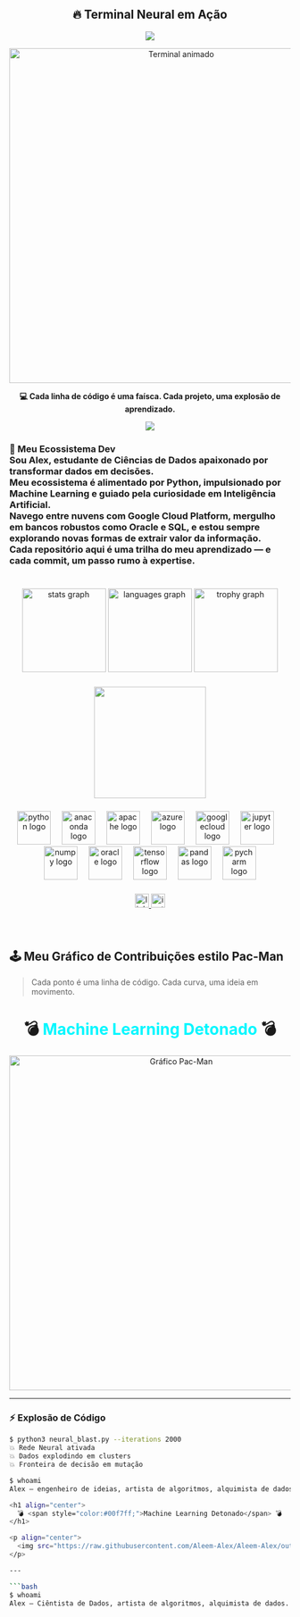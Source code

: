 <h2 align="center">🔥 Terminal Neural em Ação</h2>

<p align="center">
  <img src="https://readme-typing-svg.demolab.com?font=Fira+Code&size=22&pause=1000&color=00F7FF&center=true&vCenter=true&width=600&lines=$+python3+neural_blast.py+--iterations+2000;💥+Rede+Neural+ativada;💥+Dados+explodindo+em+insights;💥+Fronteira+de+decisão+em+mutação" />
</p>

<p align="center">
  <img src="https://media4.giphy.com/media/v1.Y2lkPTc5MGI3NjExMWlsNjNvdnpjZ25iZHptYTJ5emVzYzdtMGUybzU0dTF5Yzcza2RjcSZlcD12MV9pbnRlcm5hbF9naWZfYnlfaWQmY3Q9Zw/L3Vca26EaTIEU/giphy.gif" width="600" alt="Terminal animado" />
</p>

<p align="center">
  <strong>💻 Cada linha de código é uma faísca. Cada projeto, uma explosão de aprendizado.</strong>
</p>


<p align="center">
  <img src="https://readme-typing-svg.demolab.com?font=Fira+Code&size=22&pause=1000&color=00F7FF&center=true&vCenter=true&width=600&lines=$+python3+neural_blast.py+--iterations+2000;💥+Rede+Neural+ativada;💥+Dados+explodindo+em+insights;💥+Fronteira+de+decisão+em+mutação" />
</p>

###

<h3 align="left">🌱 Meu Ecossistema Dev<br>Sou Alex, estudante de Ciências de Dados apaixonado por transformar dados em decisões.<br>Meu ecossistema é alimentado por Python, impulsionado por Machine Learning e guiado pela curiosidade em Inteligência Artificial.<br>Navego entre nuvens com Google Cloud Platform, mergulho em bancos robustos como Oracle e SQL, e estou sempre explorando novas formas de extrair valor da informação.<br>Cada repositório aqui é uma trilha do meu aprendizado — e cada commit, um passo rumo à expertise.</h3>

###

<br clear="both">

<div align="center">
  <img src="https://github-readme-stats.vercel.app/api?username=Alexnp-dev&hide_title=false&hide_rank=false&show_icons=true&include_all_commits=true&count_private=true&disable_animations=false&theme=merko&locale=en&hide_border=false&order=1&custom_title=Mapa%20de%20Evolu%C3%A7%C3%A3o" height="150" alt="stats graph"  />
  <img src="https://github-readme-stats.vercel.app/api/top-langs?username=Alexnp-dev&locale=en&hide_title=false&layout=compact&card_width=320&langs_count=5&theme=merko&hide_border=false&order=2&custom_title=Meu%20Ecossistema%20Dev" height="150" alt="languages graph"  />
  <img src="https://github-profile-trophy.vercel.app?username=Alexnp-dev&theme=dracula&column=-1&row=1&margin-w=8&margin-h=8&no-bg=false&no-frame=false&order=4" height="150" alt="trophy graph"  />
</div>

###

<div align="center">
  <img height="200" src="https://media.giphy.com/media/v1.Y2lkPTc5MGI3NjExdHlmbHZ0emxycHU5ZzloeTcxeXhtdnR1cXJ2aDNnNHA3aGljbmhyMCZlcD12MV9naWZzX3NlYXJjaCZjdD1n/bGgsc5mWoryfgKBx1u/giphy.gif"  />
</div>

###

<div align="center">
  <img src="https://skillicons.dev/icons?i=py" height="60" alt="python logo"  />
  <img width="12" />
  <img src="https://cdn.jsdelivr.net/gh/devicons/devicon/icons/anaconda/anaconda-original.svg" height="60" alt="anaconda logo"  />
  <img width="12" />
  <img src="https://cdn.jsdelivr.net/gh/devicons/devicon/icons/apache/apache-original.svg" height="60" alt="apache logo"  />
  <img width="12" />
  <img src="https://cdn.jsdelivr.net/gh/devicons/devicon/icons/azure/azure-original.svg" height="60" alt="azure logo"  />
  <img width="12" />
  <img src="https://cdn.jsdelivr.net/gh/devicons/devicon/icons/googlecloud/googlecloud-original.svg" height="60" alt="googlecloud logo"  />
  <img width="12" />
  <img src="https://cdn.jsdelivr.net/gh/devicons/devicon/icons/jupyter/jupyter-original.svg" height="60" alt="jupyter logo"  />
  <img width="12" />
  <img src="https://cdn.jsdelivr.net/gh/devicons/devicon/icons/numpy/numpy-original.svg" height="60" alt="numpy logo"  />
  <img width="12" />
  <img src="https://cdn.jsdelivr.net/gh/devicons/devicon/icons/oracle/oracle-original.svg" height="60" alt="oracle logo"  />
  <img width="12" />
  <img src="https://cdn.jsdelivr.net/gh/devicons/devicon/icons/tensorflow/tensorflow-original.svg" height="60" alt="tensorflow logo"  />
  <img width="12" />
  <img src="https://cdn.jsdelivr.net/gh/devicons/devicon/icons/pandas/pandas-original.svg" height="60" alt="pandas logo"  />
  <img width="12" />
  <img src="https://cdn.jsdelivr.net/gh/devicons/devicon/icons/pycharm/pycharm-original.svg" height="60" alt="pycharm logo"  />
</div>

###

<div align="center">
  <a href="www.linkedin.com/in/alex-nascimento2025" target="_blank">
    <img src="https://img.shields.io/static/v1?message=LinkedIn&logo=linkedin&label=&color=0077B5&logoColor=white&labelColor=&style=for-the-badge" height="25" alt="linkedin logo"  />
  </a>
  <a href="https://www.instagram.com/alex.nasc.official?igsh=MWx5OTdueGdqaGltdw==" target="_blank">
    <img src="https://img.shields.io/static/v1?message=Instagram&logo=instagram&label=&color=E4405F&logoColor=white&labelColor=&style=for-the-badge" height="25" alt="instagram logo"  />
  </a>
</div>

###

<br clear="both">

## 🕹️ Meu Gráfico de Contribuições estilo Pac-Man
> Cada ponto é uma linha de código. Cada curva, uma ideia em movimento.

<h1 align="center">
  💣 <span style="color:#00f7ff;">Machine Learning Detonado</span> 💣
</h1>

<p align="center">
  <img src="https://raw.githubusercontent.com/Aleem-Alex/Aleem-Alex/output/pacman-contribution-graph-dark.svg" width="600" alt="Gráfico Pac-Man">
</p>

---

### ⚡ Explosão de Código

```bash
$ python3 neural_blast.py --iterations 2000
💥 Rede Neural ativada
💥 Dados explodindo em clusters
💥 Fronteira de decisão em mutação

$ whoami
Alex — engenheiro de ideias, artista de algoritmos, alquimista de dados.

<h1 align="center">
  💣 <span style="color:#00f7ff;">Machine Learning Detonado</span> 💣
</h1>

<p align="center">
  <img src="https://raw.githubusercontent.com/Aleem-Alex/Aleem-Alex/output/pacman-contribution-graph-dark.svg" width="600" alt="Gráfico Pac-Man">
</p>

---

```bash
$ whoami
Alex — Ciêntista de Dados, artista de algoritmos, alquimista de dados.
